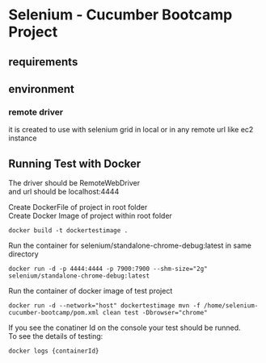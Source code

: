 # Selenium - Cucumber Bootcamp Project

## requirements  

## environment




### remote driver
it is created to use with selenium grid in local or in any remote url like ec2 instance




## Running Test with Docker

The driver should be RemoteWebDriver  
and url should be localhost:4444

Create DockerFile of project in root folder  
Create Docker Image of project within root folder
```
docker build -t dockertestimage .
```

Run the container for selenium/standalone-chrome-debug:latest in same directory  
```
docker run -d -p 4444:4444 -p 7900:7900 --shm-size="2g" selenium/standalone-chrome-debug:latest
```
Run the container of docker image of test project  
```
docker run -d --network="host" dockertestimage mvn -f /home/selenium-cucumber-bootcamp/pom.xml clean test -Dbrowser="chrome"
```

If you see the conatiner Id on the console your test should be runned.  
To see the details of testing:
```
docker logs {containerId}
```

